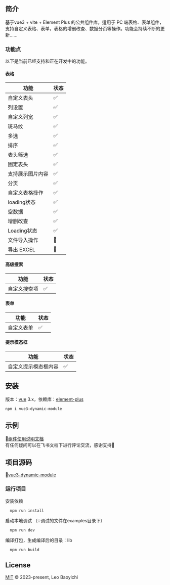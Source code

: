 ## 简介
基于vue3 + vite + Element Plus 的公共组件库，适用于 PC 端表格、表单组件，支持自定义表格、表单，表格的增删改查、数据分页等操作。功能会持续不断的更新......

### 功能点
以下是当前已经支持和正在开发中的功能。
#### 表格

| 功能        | 状态 |
|-----------| ---- |
| 自定义表头     | ✅   |
| 列设置       | ✅   |
| 自定义列宽     | ✅   |
| 斑马纹       | ✅   |
| 多选        | ✅   |
| 排序        | ✅   |
| 表头筛选      | ✅   |
| 固定表头      | ✅   |
| 支持展示图片内容  | ✅   |
| 分页        | ✅   |
| 自定义表格操作   | ✅   |
| loading状态 | ✅   |
| 空数据       | ✅   |
| 增删改查      | ✅   |
| Loading状态 | ✅   |
| 文件导入操作    | 🚧   |
| 导出 EXCEL  | 🚧   |

#### 高级搜索
| 功能     | 状态 |
|--------| ---- |
| 自定义搜索项 | ✅   |

#### 表单
| 功能    | 状态 |
|-------| ---- |
| 自定义表单 | ✅   |

#### 提示模态框
| 功能         | 状态 |
|------------| ---- |
| 自定义提示模态框内容 | ✅   |

## 安装
版本：[vue](https://www.npmjs.com/package/vue) 3.x，依赖库：[element-plus](https://www.npmjs.com/package/element-plus)

```shell
npm i vue3-dynamic-module
```
## 示例
🚀[组件使用说明文档](https://hku1zb8twe.feishu.cn/docx/IKdAdRXWqoVCizxvjrocCzlenQf)<br>
有任何疑问可以在飞书文档下进行评论交流，感谢支持🙏

## 项目源码
🚀[vue3-dynamic-module](https://github.com/baoyichi/vue3-dynamic-module)

### 运行项目
安装依赖
```shell
  npm run install
```
启动本地调试
（💡调试的文件在examples目录下）
```shell
  npm run dev
```
编译打包，生成编译后的目录：lib
```shell
  npm run build
```
## License

[MIT](LICENSE) © 2023-present, Leo Baoyichi
